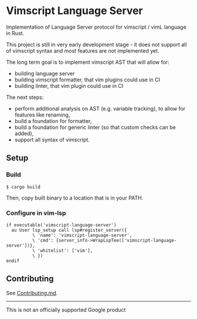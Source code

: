 # Vimscript Language Server

Implementation of Language Server protocol for vimscript / vimL language in
Rust.

This project is still in very early development stage - it does not support all
of vimscript syntax and most features are not implemented yet.

The long term goal is to implement vimscript AST that will allow for:

* building language server
* building vimscript formatter, that vim plugins could use in CI
* building linter, that vim plugin could use in CI

The next steps:

* perform additional analysis on AST (e.g. variable tracking), to allow for features like renaming,
* build a foundation for formatter,
* build a foundation for generic linter (so that custom checks can be added),
* support all syntax of vimscript.

## Setup

### Build

```shell
$ cargo build
```

Then, copy built binary to a location that is in your PATH.

### Configure in vim-lsp

```vim
if executable('vimscript-language-server')
  au User lsp_setup call lsp#register_server({
          \ 'name': 'vimscript-language-server',
          \ 'cmd': {server_info->WrapLspTee(['vimscript-language-server'])},
          \ 'whitelist': ['vim'],
          \ })
endif
```

## Contributing

See [Contributing.md](CONTRIBUTING.md).

--------------------------------------------------------------------------------

This is not an officially supported Google product
